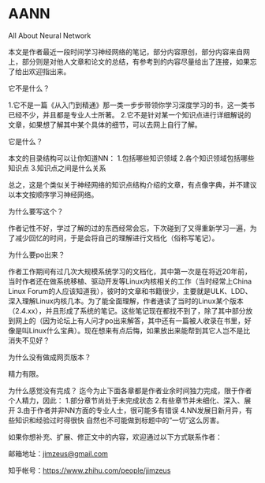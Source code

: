 # AANN
All About Neural Network

本文是作者最近一段时间学习神经网络的笔记，部分内容原创，部分内容来自网上，部分则是对他人文章和论文的总结，有参考到的内容尽量给出了连接，如果忘了给出欢迎指出来。

它不是什么？

1.它不是一篇《从入门到精通》那一类一步步带领你学习深度学习的书，这一类书已经不少，并且都是专业人士所著。
2.它不是针对某一个知识点进行详细解说的文章，如果想了解其中某个具体的细节，可以去网上自行了解。

它是什么？

本文的目录结构可以让你知道NN：
1.包括哪些知识领域
2.各个知识领域包括哪些知识点
3.知识点之间是什么关系

总之，这是个类似关于神经网络的知识点结构介绍的文章，有点像字典，并不建议以本文按顺序学习神经网络。

为什么要写这个？

作者记性不好，学过了解的过的东西经常会忘，下次碰到了又得重新学习一遍，为了减少回忆的时间，于是会将自己的理解进行文档化（俗称写笔记）。

为什么要po出来？

作者工作期间有过几次大规模系统学习的文档化，其中第一次是在将近20年前，当时作者还在做系统移植、驱动开发等Linux内核相关的工作（当时经常上China Linux Forum的人应该知道我），彼时的文章和书籍很少，主要就是ULK、LDD、深入理解Linux内核几本。为了能全面理解，作者通读了当时的Linux某个版本（2.4.xx），并且形成了系统的笔记。这些笔记现在都找不到了，除了其中部分放到网上的（因为论坛上有人问才po出来解答，其中还有一篇被人收录在书里，好像是叫Linux什么宝典）。现在想来有点后悔，如果放出来能帮到其它人岂不是比消失不见好？

为什么没有做成网页版本？

精力有限。

为什么感觉没有完成？
迄今为止下面各章都是作者业余时间独力完成，限于作者个人精力，因此：
1.部分章节尚处于未完成状态
2.有些章节并未细化、深入、展开
3.由于作者并非NN方面的专业人士，很可能多有错误
4.NN发展日新月异，有些知识和经验过时得很快
自然也不可能做到标题中的“一切”这么厉害。

如果你想补充、扩展、修正文中的内容，欢迎通过以下方式联系作者：

邮箱地址：jimzeus@gmail.com

知乎帐号：https://www.zhihu.com/people/jimzeus
